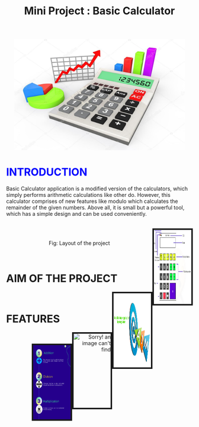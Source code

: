 # <p align = "center"> Mini Project : Basic Calculator </p>
<br>
<p align="center">
  <img width="460" height="300" src="https://github.com/sanjiv576/BasicCalculatorMiniProject/blob/master/images/cover.jpeg">
</p>

<p> <font color=blue><h1>INTRODUCTION </font></h1> </p>

Basic Calculator application is a modified version of the calculators, which simply performs arithmetic calculations like other do. However, this calculator comprises of new features like modulo which calculates the remainder of the given numbers. Above all, it is small but a powerful tool, which has a simple design and can be used conveniently.
<br>
<br>
 <p align = "right"><img src="https://github.com/sanjiv576/BasicCalculatorMiniProject/blob/master/images/basic_calculator_design.png"  style="width: 20%; height: 200px; float:right;" border="4" alt="Sorry! an image can't find">
  <br>
 <p align = "center">Fig: Layout of the project</p>
 
 <br>
 
 <h1>AIM OF THE PROJECT</h1>
 
<p align = "right"><img src="https://github.com/sanjiv576/BasicCalculatorMiniProject/blob/master/images/aim_of_project.png" style="width: 20%; height: 200px; float:right;" border="4" alt="Sorry! an image can't find">
  <br>
  
<h1>FEATURES</h1>
 
<p align = "right"><img src=""  style="width: 20%; height: 200px; float:right;" border="4" alt="Sorry! an image can't find">
  <br>
  
 
<p align = "right"><img src="https://github.com/sanjiv576/BasicCalculatorMiniProject/blob/master/images/2-feature.png"  style="width: 20%; height: 200px; float:right;" border="4" alt="Sorry! an image can't find">
  <br>
